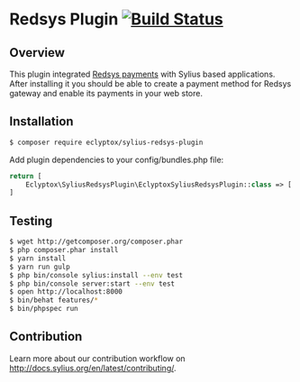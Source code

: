 
# Redsys Plugin [![Build Status](https://travis-ci.org/eclyptox/SyliusRedsysPlugin.svg?branch=master)](https://travis-ci.org/eclyptox/SyliusRedsysPlugin)

## Overview

This plugin integrated [Redsys payments](http://www.redsys.es/) with Sylius based applications. After installing it you should be able to create a payment method for Redsys gateway and enable its payments in your web store.

## Installation

```bash
$ composer require eclyptox/sylius-redsys-plugin

```

Add plugin dependencies to your config/bundles.php file:

```php
return [
    Eclyptox\SyliusRedsysPlugin\EclyptoxSyliusRedsysPlugin::class => ['all' => true],
]
```

## Testing

```bash
$ wget http://getcomposer.org/composer.phar
$ php composer.phar install
$ yarn install
$ yarn run gulp
$ php bin/console sylius:install --env test
$ php bin/console server:start --env test
$ open http://localhost:8000
$ bin/behat features/*
$ bin/phpspec run
```

## Contribution

Learn more about our contribution workflow on <http://docs.sylius.org/en/latest/contributing/>.
